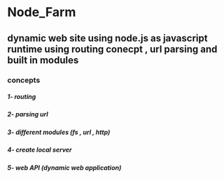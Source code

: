 # Node_Farm
## dynamic web site using node.js as javascript runtime using routing conecpt , url parsing and built in modules
### concepts
##### 1- routing
##### 2- parsing url
##### 3- different modules (fs , url , http)
##### 4- create local server
##### 5- web API (dynamic web application)
<img src="">
